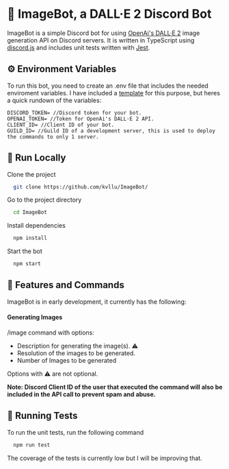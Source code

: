 
# 🧠 ImageBot, a DALL·E 2 Discord Bot

ImageBot is a simple Discord bot for using [OpenAi's DALL·E 2](https://openai.com/dall-e-2/) image generation API on Discord servers. It is written in TypeScript using [discord.js](https://discord.js.org/) and includes unit tests written with [Jest](https://jestjs.io/).




## ⚙️ Environment Variables

To run this bot, you need to create an .env file that includes the needed enviroment variables. I have included a [template](https://github.com/kvllu/ImageBot/blob/main/.env_template) for this purpose, but heres a quick rundown of the variables:

    DISCORD_TOKEN= //Discord token for your bot.
    OPENAI_TOKEN= //Token for OpenAi's DALL·E 2 API.
    CLIENT_ID= //Client ID of your bot.
    GUILD_ID= //Guild ID of a development server, this is used to deploy the commands to only 1 server.


## 🚀 Run Locally

Clone the project

```bash
  git clone https://github.com/kvllu/ImageBot/
```

Go to the project directory

```bash
  cd ImageBot
```

Install dependencies

```bash
  npm install
```

Start the bot

```bash
  npm start
```


## 📝 Features and Commands

ImageBot is in early development, it currently has the following:

#### Generating Images
/image command with options:
- Description for generating the image(s). ⚠️
- Resolution of the images to be generated.
- Number of Images to be generated

Options with ⚠️ are not optional.

**Note: Discord Client ID of the user that executed the command will also be included in the API call to prevent spam and abuse.**
## 🧪 Running Tests

To run the unit tests, run the following command

```bash
  npm run test
```
The coverage of the tests is currently low but I will be improving that.

